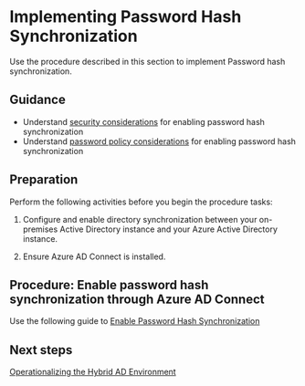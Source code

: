 # Implementing Password Hash Synchronization


Use the procedure described in this section to implement Password hash synchronization.  


## Guidance
	
- Understand [security considerations](https://docs.microsoft.com/en-us/azure/active-directory/connect/active-directory-aadconnectsync-implement-password-hash-synchronization#security-considerations) for enabling password hash synchronization
- Understand [password policy considerations](https://docs.microsoft.com/en-us/azure/active-directory/connect/active-directory-aadconnectsync-implement-password-hash-synchronization#password-policy-considerations) for enabling password hash synchronization
	


## Preparation 

Perform the following activities before you begin the procedure tasks: 

  1. Configure and enable directory synchronization between your on-premises Active Directory instance and your Azure Active Directory instance.
	
  2. Ensure Azure AD Connect is installed.


## Procedure:  Enable password hash synchronization through Azure AD Connect

Use the following guide to [Enable Password Hash Synchronization](https://docs.microsoft.com/en-us/azure/active-directory/connect/active-directory-aadconnectsync-implement-password-hash-synchronization#enable-password-hash-synchronization)
	
	
	
## Next steps

[Operationalizing the Hybrid AD Environment](3.0-Operationalizing-the-Hybrid-AD-Environment.md)

